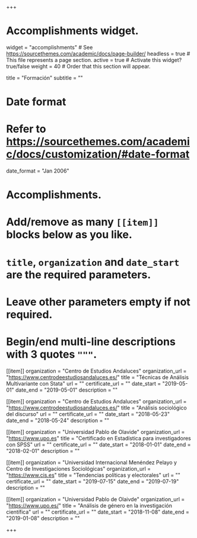 +++
# Accomplishments widget.
widget = "accomplishments"  # See https://sourcethemes.com/academic/docs/page-builder/
headless = true  # This file represents a page section.
active = true  # Activate this widget? true/false
weight = 40  # Order that this section will appear.

title = "Formación"
subtitle = ""

# Date format
#   Refer to https://sourcethemes.com/academic/docs/customization/#date-format
date_format = "Jan 2006"

# Accomplishments.
#   Add/remove as many `[[item]]` blocks below as you like.
#   `title`, `organization` and `date_start` are the required parameters.
#   Leave other parameters empty if not required.
#   Begin/end multi-line descriptions with 3 quotes `"""`.

[[item]]
  organization = "Centro de Estudios Andaluces"
  organization_url = "https://www.centrodeestudiosandaluces.es/"
  title = "Técnicas de Análisis Multivariante con Stata"
  url = ""
  certificate_url = ""
  date_start = "2019-05-01"
  date_end = "2019-05-01"
  description = ""
  
[[item]]
  organization = "Centro de Estudios Andaluces"
  organization_url = "https://www.centrodeestudiosandaluces.es/"
  title = "Análisis sociológico del discurso"
  url = ""
  certificate_url = ""
  date_start = "2018-05-23"
  date_end = "2018-05-24"
  description = ""  

[[item]]
  organization = "Universidad Pablo de Olavide"
  organization_url = "https://www.upo.es"
  title = "Certificado en Estadística para investigadores con SPSS"
  url = ""
  certificate_url = ""
  date_start = "2018-01-01"
  date_end = "2018-02-01"
  description = ""
  
[[item]]
  organization = "Universidad Internacional Menéndez Pelayo y Centro de Investigaciones Sociológicas"
  organization_url = "https://www.cis.es"
  title = "Tendencias políticas y electorales"
  url = ""
  certificate_url = ""
  date_start = "2019-07-15"
  date_end = "2019-07-19"
  description = ""
  
[[item]]
  organization = "Universidad Pablo de Olaivde"
  organization_url = "https://www.upo.es/"
  title = "Análisis de género en la investigación científica"
  url = ""
  certificate_url = ""
  date_start = "2018-11-08"
  date_end = "2019-01-08"
  description = ""

+++
